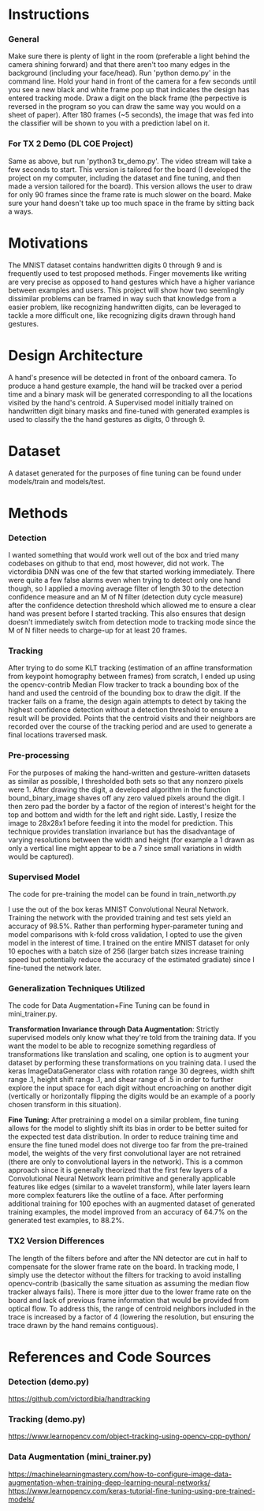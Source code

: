 # Instructions
### General
Make sure there is plenty of light in the room (preferable a light behind the camera shining forward) and that there aren't too many edges in the background (including your face/head). Run 'python demo.py' in the command line. Hold your hand in front of the camera for a few seconds until you see a new black and white frame pop up that indicates the design has entered tracking mode. Draw a digit on the black frame (the perpective is reversed in the program so you can draw the same way you would on a sheet of paper). After 180 frames (~5 seconds), the image that was fed into the classifier will be shown to you with a prediction label on it.

### For TX 2 Demo (DL COE Project)
Same as above, but run 'python3 tx_demo.py'. The video stream will take a few seconds to start. This version is tailored for the board (I developed the project on my computer, including the dataset and fine tuning, and then made a version tailored for the board). This version allows the user to draw for only 90 frames since the frame rate is much slower on the board. Make sure your hand doesn't take up too much space in the frame by sitting back a ways. 

# Motivations
The MNIST dataset contains handwritten digits 0 through 9 and is frequently used to test proposed methods. Finger movements like writing are very precise as opposed to hand gestures which have a higher variance between examples and users. This project will show how two seemlingly dissimilar problems can be framed in way such that knowledge from a easier problem, like recognizing handwritten digits, can be leveraged to tackle a more difficult one, like recognizing digits drawn through hand gestures.

# Design Architecture
A hand's presence will be detected in front of the onboard camera. To produce a hand gesture example, the hand will be tracked over a period time and a binary mask will be generated corresponding to all the locations visited by the hand's centroid. A Supervised model initially trained on handwritten digit binary masks and fine-tuned with generated examples is used to classify the the hand gestures as digits, 0 through 9.

# Dataset
A dataset generated for the purposes of fine tuning can be found under models/train and models/test.

# Methods
### Detection
I wanted something that would work well out of the box and tried many codebases on github to that end, most however, did not work. The victordibia DNN was one of the few that started working immediately. There were quite a few false alarms even when trying to detect only one hand though, so I applied a moving average filter of length 30 to the detection confidence measure and an M of N filter (detection duty cycle measure) after the confidence detection threshold which allowed me to ensure a clear hand was present before I started tracking. This also ensures that design doesn't immediately switch from detection mode to tracking mode since the M of N filter needs to charge-up for at least 20 frames.

### Tracking
After trying to do some KLT tracking (estimation of an affine transformation from keypoint homography between frames) from scratch, I ended up using the opencv-contrib Median Flow tracker to track a bounding box of the hand and used the centroid of the bounding box to draw the digit. If the tracker fails on a frame, the design again attempts to detect by taking the highest confidence detection without a detection threshold to ensure a result will be provided. Points that the centroid visits and their neighbors are recorded over the course of the tracking period and are used to generate a final locations traversed mask.

### Pre-processing
For the purposes of making the hand-written and gesture-written datasets as similar as possible, I thresholded both sets so that any nonzero pixels were 1. After drawing the digit, a developed algorithm in the function bound_binary_image shaves off any zero valued pixels around the digit. I then zero pad the border by a factor of the region of interest's height for the top and bottom and width for the left and right side. Lastly, I resize the image to 28x28x1 before feeding it into the model for prediction. This technique provides translation invariance but has the disadvantage of varying resolutions between the width and height (for example a 1 drawn as only a vertical line might appear to be a 7 since small variations in width would be captured).

### Supervised Model
The code for pre-training the model can be found in train_networth.py

I use the out of the box keras MNIST Convolutional Neural Network. Training the network with the provided training and test sets yield an accuracy of 98.5%. Rather than performing hyper-parameter tuning and model comparisons with k-fold cross validation, I opted to use the given model in the interest of time. I trained on the entire MNIST dataset for only 10 epoches with a batch size of 256 (larger batch sizes increase training speed but potentially reduce the accuracy of the estimated gradiate) since I fine-tuned the network later. 

### Generalization Techniques Utilized
The code for Data Augmentation+Fine Tuning can be found in mini_trainer.py.

**Transformation Invariance through Data Augmentation**: Strictly supervised models only know what they're told from the training data. If you want the model to be able to recognize something regardless of transformations like translation and scaling, one option is to augment your dataset by performing these transformations on you training data. I used the keras ImageDataGenerator class with rotation range 30 degrees, width shift range .1, height shift range .1, and shear range of .5 in order to further explore the input space for each digit without encroaching on another digit (vertically or horizontally flipping the digits would be an example of a poorly chosen transform in this situation).

**Fine Tuning**: After pretraining a model on a similar problem, fine tuning allows for the model to slightly shift its bias in order to be better suited for the expected test data distribution. In order to reduce training time and ensure the fine tuned model does not diverge too far from the pre-trained model, the weights of the very first convolutional layer are not retrained (there are only to convolutional layers in the network). This is a common approach since it is generally theorized that the first few layers of a Convolutional Neural Network learn primitive and generally applicable features like edges (similar to a wavelet transform), while later layers learn more complex featurers like the outline of a face. After performing additional training for 100 epoches with an augmented dataset of generated training examples, the model improved from an accuracy of 64.7% on the generated test examples, to 88.2%.

### TX2 Version Differences
The length of the filters before and after the NN detector are cut in half to compensate for the slower frame rate on the board. In tracking mode, I simply use the detector without the filters for tracking to avoid installing opencv-contrib (basically the same situation as assuming the median flow tracker always fails). There is more jitter due to the lower frame rate on the board and lack of previous frame information that would be provided from optical flow. To address this, the range of centroid neighbors included in the trace is increased by a factor of 4 (lowering the resolution, but ensuring the trace drawn by the hand remains contiguous).

# References and Code Sources
### Detection (demo.py)
https://github.com/victordibia/handtracking
### Tracking (demo.py)
https://www.learnopencv.com/object-tracking-using-opencv-cpp-python/
### Data Augmentation (mini_trainer.py)
https://machinelearningmastery.com/how-to-configure-image-data-augmentation-when-training-deep-learning-neural-networks/
https://www.learnopencv.com/keras-tutorial-fine-tuning-using-pre-trained-models/

